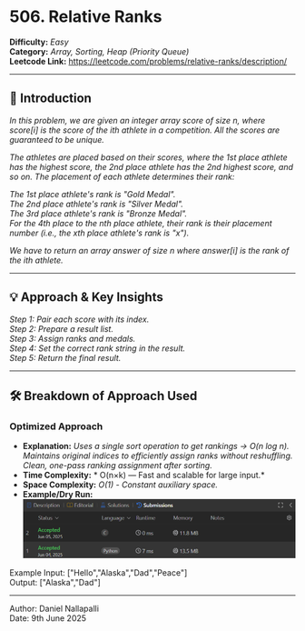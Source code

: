 # 506. Relative Ranks

**Difficulty:** *Easy*  
**Category:** *Array, Sorting, Heap (Priority Queue)*  
**Leetcode Link:** https://leetcode.com/problems/relative-ranks/description/

---

## 📝 Introduction

*In this problem, we are given an integer array score of size n, where score[i] is the score of the ith athlete in a competition. All the scores are guaranteed to be unique.*

*The athletes are placed based on their scores, where the 1st place athlete has the highest score, the 2nd place athlete has the 2nd highest score, and so on. The placement of each athlete determines their rank:*

*The 1st place athlete's rank is "Gold Medal". <br>
The 2nd place athlete's rank is "Silver Medal". <br>
The 3rd place athlete's rank is "Bronze Medal". <br>
For the 4th place to the nth place athlete, their rank is their placement number (i.e., the xth place athlete's rank is "x").*

*We have to return an array answer of size n where answer[i] is the rank of the ith athlete.*

---

## 💡 Approach & Key Insights

*Step 1: Pair each score with its index. <br>
Step 2: Prepare a result list. <br>
Step 3: Assign ranks and medals. <br>
Step 4: Set the correct rank string in the result. <br>
Step 5: Return the final result.*

---

## 🛠️ Breakdown of Approach Used

### Optimized Approach

- **Explanation:** *Uses a single sort operation to get rankings → O(n log n). <br>
Maintains original indices to efficiently assign ranks without reshuffling. <br>
Clean, one-pass ranking assignment after sorting.*
- **Time Complexity:** * O(n×k) — Fast and scalable for large input.*
- **Space Complexity:** *O(1) - Constant auxiliary space.*
- **Example/Dry Run:** 
![alt text](Submissions.png)

Example Input: ["Hello","Alaska","Dad","Peace"] <br>
Output: ["Alaska","Dad"]



---

Author: Daniel Nallapalli <br>
Date: 9th June 2025